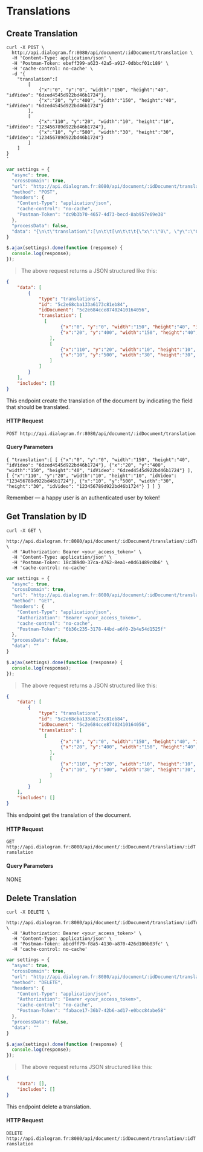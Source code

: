 # Translations

## Create Translation

```shell
curl -X POST \
  http://api.dialogram.fr:8080/api/document/:idDocument/translation \
  -H 'Content-Type: application/json' \
  -H 'Postman-Token: ebeff399-a623-42a5-a917-0dbbcf01c189' \
  -H 'cache-control: no-cache' \
  -d '{
	"translation":[
		[
			{"x":"0", "y":"0", "width":"150", "height":"40", "idVideo": "6dzed4545d922bd46b1724"},
			{"x":"20", "y":"400", "width":"150", "height":"40", "idVideo": "6dzed4545d922bd46b1724"}
		],
		[
			{"x":"110", "y":"20", "width":"10", "height":"10", "idVideo": "123456789d922bd46b1724"},
			{"x":"10", "y":"500", "width":"30", "height":"30", "idVideo": "123456789d922bd46b1724"}
		]
	]
}
'
```

```javascript
var settings = {
  "async": true,
  "crossDomain": true,
  "url": "http://api.dialogram.fr:8080/api/document/:idDocument/translation",
  "method": "POST",
  "headers": {
    "Content-Type": "application/json",
    "cache-control": "no-cache",
    "Postman-Token": "dc9b3b70-4657-4d73-becd-8ab957e69e38"
  },
  "processData": false,
  "data": "{\n\t\"translation\":[\n\t\t[\n\t\t\t{\"x\":\"0\", \"y\":\"0\", \"width\":\"150\", \"height\":\"40\", \"idVideo\": \"6dzed4545d922bd46b1724\"},\n\t\t\t{\"x\":\"20\", \"y\":\"400\", \"width\":\"150\", \"height\":\"40\", \"idVideo\": \"6dzed4545d922bd46b1724\"}\n\t\t],\n\t\t[\n\t\t\t{\"x\":\"110\", \"y\":\"20\", \"width\":\"10\", \"height\":\"10\", \"idVideo\": \"123456789d922bd46b1724\"},\n\t\t\t{\"x\":\"10\", \"y\":\"500\", \"width\":\"30\", \"height\":\"30\", \"idVideo\": \"123456789d922bd46b1724\"}\n\t\t]\n\t]\n}\n"
}

$.ajax(settings).done(function (response) {
  console.log(response);
});
```

> The above request returns a JSON structured like this:

```json
{
    "data": [
        {
            "type": "translations",
            "id": "5c2e68cba133a6173c81eb84",
            "idDocument": "5c2e684cce87402410164056",
            "translation": [
              [
          			{"x":"0", "y":"0", "width":"150", "height":"40", "idVideo": "6dzed4545d922bd46b1724"},
          			{"x":"20", "y":"400", "width":"150", "height":"40", "idVideo": "6dzed4545d922bd46b1724"}
          		],
          		[
          			{"x":"110", "y":"20", "width":"10", "height":"10", "idVideo": "123456789d922bd46b1724"},
          			{"x":"10", "y":"500", "width":"30", "height":"30", "idVideo": "123456789d922bd46b1724"}
          		]
            ]
        }
    ],
    "includes": []
}
```

This endpoint create the translation of the document by indicating the field that should be translated.

#### HTTP Request

`POST http://api.dialogram.fr:8080/api/document/:idDocument/translation`

#### Query Parameters
``
{
	"translation":[
		[
			{"x":"0", "y":"0", "width":"150", "height":"40", "idVideo": "6dzed4545d922bd46b1724"},
			{"x":"20", "y":"400", "width":"150", "height":"40", "idVideo": "6dzed4545d922bd46b1724"}
		],
		[
			{"x":"110", "y":"20", "width":"10", "height":"10", "idVideo": "123456789d922bd46b1724"},
			{"x":"10", "y":"500", "width":"30", "height":"30", "idVideo": "123456789d922bd46b1724"}
		]
	]
}
``

<aside class="success">
Remember — a happy user is an authenticated user by token!
</aside>

## Get Translation by ID

```shell
curl -X GET \
  http://api.dialogram.fr:8080/api/document/:idDocument/translation/:idTranslation \
  -H 'Authorization: Bearer <your_access_token>' \
  -H 'Content-Type: application/json' \
  -H 'Postman-Token: 18c389d0-37ca-4762-8ea1-e0d61489c0b6' \
  -H 'cache-control: no-cache'
```

```javascript
var settings = {
  "async": true,
  "crossDomain": true,
  "url": "http://api.dialogram.fr:8080/api/document/:idDocument/translation/:idTranslation",
  "method": "GET",
  "headers": {
    "Content-Type": "application/json",
    "Authorization": "Bearer <your_access_token>",
    "cache-control": "no-cache",
    "Postman-Token": "6b36c235-3178-44bd-a6f0-2b4e54d1525f"
  },
  "processData": false,
  "data": ""
}

$.ajax(settings).done(function (response) {
  console.log(response);
});
```

> The above request returns a JSON structured like this:

```json
{
    "data": [
        {
            "type": "translations",
            "id": "5c2e68cba133a6173c81eb84",
            "idDocument": "5c2e684cce87402410164056",
            "translation": [
              [
          			{"x":"0", "y":"0", "width":"150", "height":"40", "idVideo": "6dzed4545d922bd46b1724"},
          			{"x":"20", "y":"400", "width":"150", "height":"40", "idVideo": "6dzed4545d922bd46b1724"}
          		],
          		[
          			{"x":"110", "y":"20", "width":"10", "height":"10", "idVideo": "123456789d922bd46b1724"},
          			{"x":"10", "y":"500", "width":"30", "height":"30", "idVideo": "123456789d922bd46b1724"}
          		]
            ]
        }
    ],
    "includes": []
}
```

This endpoint get the translation of the document.

#### HTTP Request

`GET http://api.dialogram.fr:8080/api/document/:idDocument/translation/:idTranslation`

#### Query Parameters

NONE

## Delete Translation

```shell
curl -X DELETE \
  http://api.dialogram.fr:8080/api/document/:idDocument/translation/:idTranslation \
  -H 'Authorization: Bearer <your_access_token>' \
  -H 'Content-Type: application/json' \
  -H 'Postman-Token: abcdff79-f8a5-4130-a870-426d100b03fc' \
  -H 'cache-control: no-cache'
```

```javascript
var settings = {
  "async": true,
  "crossDomain": true,
  "url": "http://api.dialogram.fr:8080/api/document/:idDocument/translation/:idTranslation",
  "method": "DELETE",
  "headers": {
    "Content-Type": "application/json",
    "Authorization": "Bearer <your_access_token>",
    "cache-control": "no-cache",
    "Postman-Token": "fabace17-36b7-42b6-ad17-e0bcc84abe58"
  },
  "processData": false,
  "data": ""
}

$.ajax(settings).done(function (response) {
  console.log(response);
});
```

> The above request returns JSON structured like this:

```json
{
    "data": [],
    "includes": []
}
```

This endpoint delete a translation.

#### HTTP Request

`DELETE http://api.dialogram.fr:8080/api/document/:idDocument/translation/:idTranslation`
